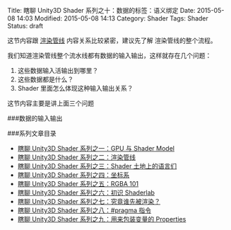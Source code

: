 Title: 瞎聊 Unity3D Shader 系列之十：数据的标签：语义绑定
Date: 2015-05-08 14:03
Modified: 2015-05-08 14:13
Category: Shader
Tags: Shader
Status: draft

这节内容跟 [渲染管线]({filename}/Shader_2.md) 内容关系比较紧密，建议先了解 渲染管线的整个流程。

我们知道渲染管线整个流水线都有数据的输入输出，这样就存在几个问题：

1. 这些数据输入活输出到哪里？
2. 这些数据都是什么？
3. Shader 里面怎么体现这种输入输出关系？

这节内容主要是讲上面三个问题

###数据的输入输出



###系列文章目录
- [瞎聊 Unity3D Shader 系列之一：GPU 与 Shader Model]({filename}/Shader_1.md)
- [瞎聊 Unity3D Shader 系列之二：渲染管线]({filename}/Shader_2.md)
- [瞎聊 Unity3D Shader 系列之三：Shader 土地上的语言们]({filename}/Shader_3.md)
- [瞎聊 Unity3D Shader 系列之四：坐标系]({filename}/Shader_4.md)
- [瞎聊 Unity3D Shader 系列之五：RGBA 101]({filename}/Shader_5.md)
- [瞎聊 Unity3D Shader 系列之六：初识 Shaderlab]({filename}/Shader_6.md)
- [瞎聊 Unity3D Shader 系列之七：究竟谁先被渲染？]({filename}/Shader_7.md)
- [瞎聊 Unity3D Shader 系列之八：#pragma 指令]({filename}/Shader_8.md)
- [瞎聊 Unity3D Shader 系列之九：用来包装变量的 Properties]({filename}/Shader_9.md)
